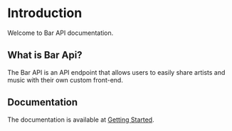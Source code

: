 # Introduction
 
Welcome to Bar API documentation.

## What is Bar Api?

The Bar API is an API endpoint that allows users to easily share artists and music with their own custom front-end.

## Documentation

The documentation is available at [Getting Started](/getting_started).
